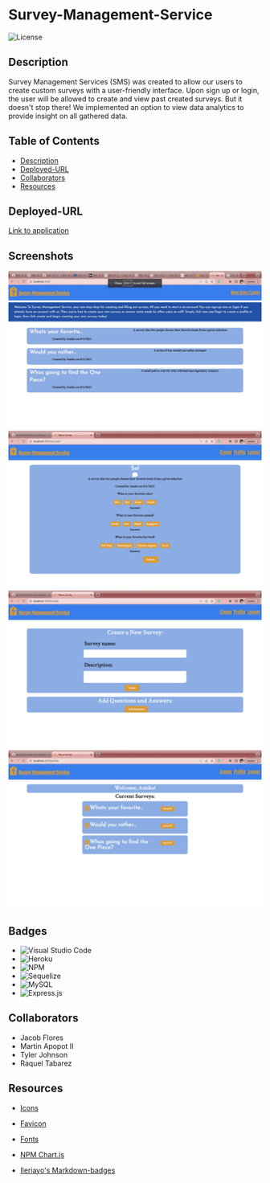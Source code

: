 # Survey-Management-Service

![License](https://img.shields.io/badge/License-MIT-blue.svg)

## Description
Survey Management Services (SMS) was created to allow our users to create custom surveys with a user-friendly interface. Upon sign up or login, the user will be allowed to create and view past created surveys. But it doesn't stop there! We implemented an option to view data analytics to provide insight on all gathered data.

## Table of Contents

* [Description](#description)
* [Deployed-URL](#deployed-url)
* [Collaborators](#collaborators)
* [Resources](#resources)

## Deployed-URL

<a href="https://surveymanagementservice-78eff0501a9f.herokuapp.com/"> Link to application</a>

## Screenshots

![Home Page](./public/images/Image%208-6-23%20at%2012.59%20AM.jpg)
![Survey](./public/images/Screenshot%202023-08-06%20at%201.06.31%20AM.png)
![Create Survey](./public/images/Screenshot%202023-08-06%20at%201.06.46%20AM.png)
![Profile & List of Accounts Surveys](./public/images/Screenshot%202023-08-06%20at%201.07.46%20AM.png)

## Badges
* ![Visual Studio Code](https://img.shields.io/badge/Visual%20Studio%20Code-0078d7.svg?style=for-the-badge&logo=visual-studio-code&logoColor=white)
* ![Heroku](https://img.shields.io/badge/heroku-%23430098.svg?style=for-the-badge&logo=heroku&logoColor=white)
* ![NPM](https://img.shields.io/badge/NPM-%23CB3837.svg?style=for-the-badge&logo=npm&logoColor=white)
* ![Sequelize](https://img.shields.io/badge/Sequelize-52B0E7?style=for-the-badge&logo=Sequelize&logoColor=white)
* ![MySQL](https://img.shields.io/badge/mysql-%2300f.svg?style=for-the-badge&logo=mysql&logoColor=white)
* ![Express.js](https://img.shields.io/badge/express.js-%23404d59.svg?style=for-the-badge&logo=express&logoColor=%2361DAFB)

## Collaborators
* Jacob Flores
* Martin Apopot II
* Tyler Johnson
* Raquel Tabarez

## Resources

* [Icons](https://fontawesome.com/icons)

* [Favicon](https://icons8.com/icon/11765/clipboard)

* [Fonts](https://fonts.google.com/)

* [NPM Chart.js](https://www.npmjs.com/package/chart.js?activeTab=readme)

* [Ileriayo's Markdown-badges](https://ileriayo.github.io/markdown-badges/)